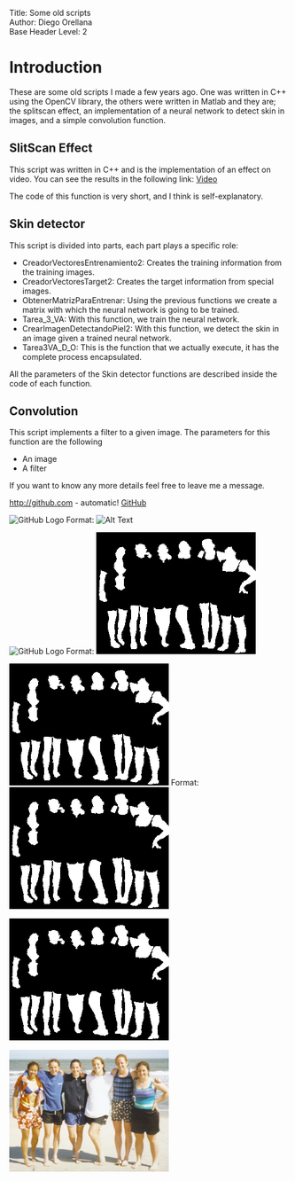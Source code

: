 Title:    Some old scripts  
Author:    Diego Orellana  
Base Header Level:    2  

# Introduction #

These are some old scripts I made a few years ago. One was written in C++ using the OpenCV library, the others were written in Matlab and they are; the splitscan effect, an implementation of a neural network to detect skin in images, and a simple convolution function.

## SlitScan Effect ##

This script was written in C++ and is the implementation of an effect on video. You can see the results in the following link:
[Video] 

The code of this function is very short, and I think is self-explanatory.


## Skin detector ##

This script is divided into parts, each part plays a specific role:

* CreadorVectoresEntrenamiento2: Creates the training information from the training images.
* CreadorVectoresTarget2: Creates the target information from special images.
* ObtenerMatrizParaEntrenar: Using the previous functions we create a matrix with which the neural network is going to be trained.
* Tarea_3_VA: With this function, we train the neural network.
* CrearImagenDetectandoPiel2: With this function, we detect the skin in an image given a trained neural network.
* Tarea3VA_D_O: This is the function that we actually execute, it has the complete process encapsulated.

All the parameters of the Skin detector functions are described inside the code of each function.

## Convolution ##

This script implements a filter to a given image. The parameters for this function are the following
 
* An image
* A filter

If you want to know any more details feel free to leave me a message.


http://github.com - automatic!
[GitHub](http://github.com)


![GitHub Logo](/home/diego/Desktop/VeryOldCode/beach_6-m.png)
Format: ![Alt Text](/home/diego/Desktop/VeryOldCode/beach_6-m.png)

![GitHub Logo](/home/diego/Desktop/VeryOldCode/beach_6-m.png)
Format: ![Alt Text](https://github.com/diegoorellanaga/VeryOldCode/blob/master/beach_6-m.png)

![GitHub Logo](https://github.com/diegoorellanaga/VeryOldCode/blob/master/beach_6-m.png)
Format: ![Alt Text](https://github.com/diegoorellanaga/VeryOldCode/blob/master/beach_6-m.png)

![Alt Text](https://github.com/diegoorellanaga/VeryOldCode/blob/master/beach_6-m.png)

![Alt Text](https://github.com/diegoorellanaga/VeryOldCode/blob/master/beach_6.png)

[Video]:	https://www.youtube.com/watch?v=NX2e5vXbOPA

